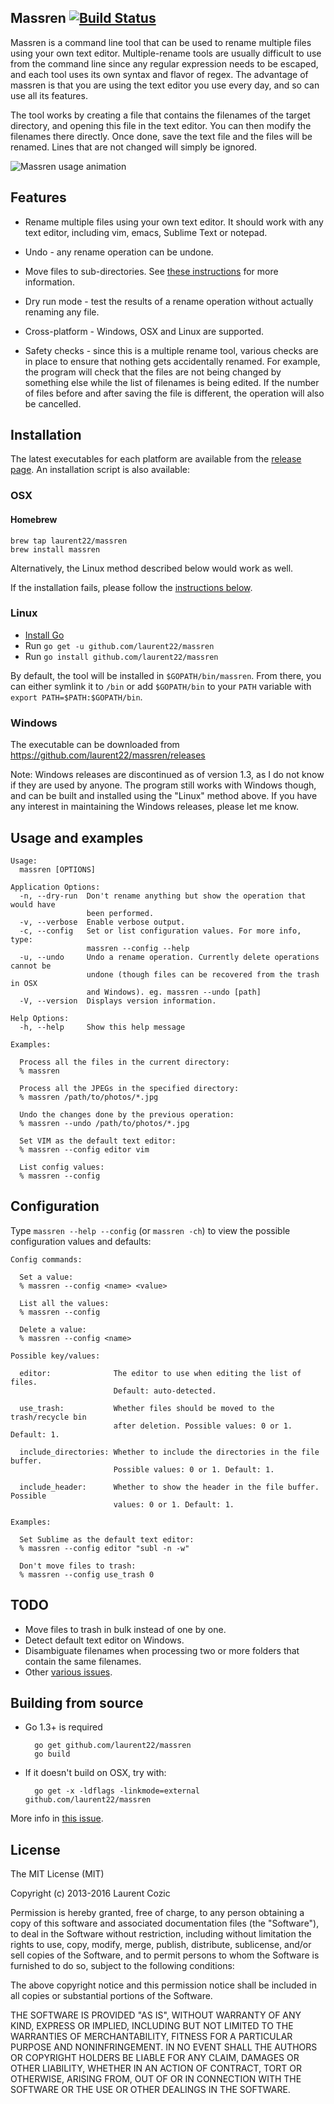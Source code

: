 ## Massren [![Build Status](https://travis-ci.org/laurent22/massren.png)](https://travis-ci.org/laurent22/massren)

Massren is a command line tool that can be used to rename multiple files using your own text editor. Multiple-rename tools are usually difficult to use from the command line since any regular expression needs to be escaped, and each tool uses its own syntax and flavor of regex. The advantage of massren is that you are using the text editor you use every day, and so can use all its features.

The tool works by creating a file that contains the filenames of the target directory, and opening this file in the text editor. You can then modify the filenames there directly. Once done, save the text file and the files will be renamed. Lines that are not changed will simply be ignored.

![Massren usage animation](https://raw.github.com/laurent22/massren/animation/animation.gif "Massren usage animation")

## Features

- Rename multiple files using your own text editor. It should work with any text editor, including vim, emacs, Sublime Text or notepad.

- Undo - any rename operation can be undone.

- Move files to sub-directories. See [these instructions](https://github.com/laurent22/massren/releases/tag/v1.4.0) for more information.

- Dry run mode - test the results of a rename operation without actually renaming any file.

- Cross-platform - Windows, OSX and Linux are supported.

- Safety checks - since this is a multiple rename tool, various checks are in place to ensure that nothing gets accidentally renamed. For example, the program will check that the files are not being changed by something else while the list of filenames is being edited. If the number of files before and after saving the file is different, the operation will also be cancelled.

## Installation

The latest executables for each platform are available from the [release page](https://github.com/laurent22/massren/releases). An installation script is also available:

### OSX

#### Homebrew

	brew tap laurent22/massren
	brew install massren

Alternatively, the Linux method described below would work as well.
	
If the installation fails, please follow the [instructions below](#building-from-source).

### Linux

- [Install Go](https://golang.org/doc/install#tarball)
- Run `go get -u github.com/laurent22/massren`
- Run `go install github.com/laurent22/massren`

By default, the tool will be installed in `$GOPATH/bin/massren`. From there, you can either symlink it to `/bin` or add `$GOPATH/bin` to your `PATH` variable with `export PATH=$PATH:$GOPATH/bin`.

### Windows

The executable can be downloaded from https://github.com/laurent22/massren/releases

Note: Windows releases are discontinued as of version 1.3, as I do not know if they are used by anyone. The program still works with Windows though, and can be built and installed using the "Linux" method above. If you have any interest in maintaining the Windows releases, please let me know.

## Usage and examples

	Usage:
	  massren [OPTIONS]

	Application Options:
	  -n, --dry-run  Don't rename anything but show the operation that would have
	                 been performed.
	  -v, --verbose  Enable verbose output.
	  -c, --config   Set or list configuration values. For more info, type:
	                 massren --config --help
	  -u, --undo     Undo a rename operation. Currently delete operations cannot be
	                 undone (though files can be recovered from the trash in OSX
	                 and Windows). eg. massren --undo [path]
	  -V, --version  Displays version information.

	Help Options:
	  -h, --help     Show this help message

	Examples:

	  Process all the files in the current directory:
	  % massren

	  Process all the JPEGs in the specified directory:
	  % massren /path/to/photos/*.jpg

	  Undo the changes done by the previous operation:
	  % massren --undo /path/to/photos/*.jpg

	  Set VIM as the default text editor:
	  % massren --config editor vim

	  List config values:
	  % massren --config

## Configuration

Type `massren --help --config` (or `massren -ch`) to view the possible configuration values and defaults:

	Config commands:

	  Set a value:
	  % massren --config <name> <value>

	  List all the values:
	  % massren --config

	  Delete a value:
	  % massren --config <name>

	Possible key/values:

	  editor:              The editor to use when editing the list of files.
	                       Default: auto-detected.

	  use_trash:           Whether files should be moved to the trash/recycle bin
	                       after deletion. Possible values: 0 or 1. Default: 1.

	  include_directories: Whether to include the directories in the file buffer.
	                       Possible values: 0 or 1. Default: 1.

	  include_header:      Whether to show the header in the file buffer. Possible
	                       values: 0 or 1. Default: 1.

	Examples:

	  Set Sublime as the default text editor:
	  % massren --config editor "subl -n -w"

	  Don't move files to trash:
	  % massren --config use_trash 0

## TODO

- Move files to trash in bulk instead of one by one.
- Detect default text editor on Windows.
- Disambiguate filenames when processing two or more folders that contain the same filenames.
- Other [various issues](https://github.com/laurent22/massren/issues).

## Building from source

- Go 1.3+ is required

		go get github.com/laurent22/massren
		go build
		
- If it doesn't build on OSX, try with:

		go get -x -ldflags -linkmode=external github.com/laurent22/massren

More info in [this issue](https://github.com/laurent22/massren/issues/7).

## License

The MIT License (MIT)

Copyright (c) 2013-2016 Laurent Cozic

Permission is hereby granted, free of charge, to any person obtaining a copy
of this software and associated documentation files (the "Software"), to deal
in the Software without restriction, including without limitation the rights
to use, copy, modify, merge, publish, distribute, sublicense, and/or sell
copies of the Software, and to permit persons to whom the Software is
furnished to do so, subject to the following conditions:

The above copyright notice and this permission notice shall be included in
all copies or substantial portions of the Software.

THE SOFTWARE IS PROVIDED "AS IS", WITHOUT WARRANTY OF ANY KIND, EXPRESS OR
IMPLIED, INCLUDING BUT NOT LIMITED TO THE WARRANTIES OF MERCHANTABILITY,
FITNESS FOR A PARTICULAR PURPOSE AND NONINFRINGEMENT. IN NO EVENT SHALL THE
AUTHORS OR COPYRIGHT HOLDERS BE LIABLE FOR ANY CLAIM, DAMAGES OR OTHER
LIABILITY, WHETHER IN AN ACTION OF CONTRACT, TORT OR OTHERWISE, ARISING FROM,
OUT OF OR IN CONNECTION WITH THE SOFTWARE OR THE USE OR OTHER DEALINGS IN
THE SOFTWARE.

